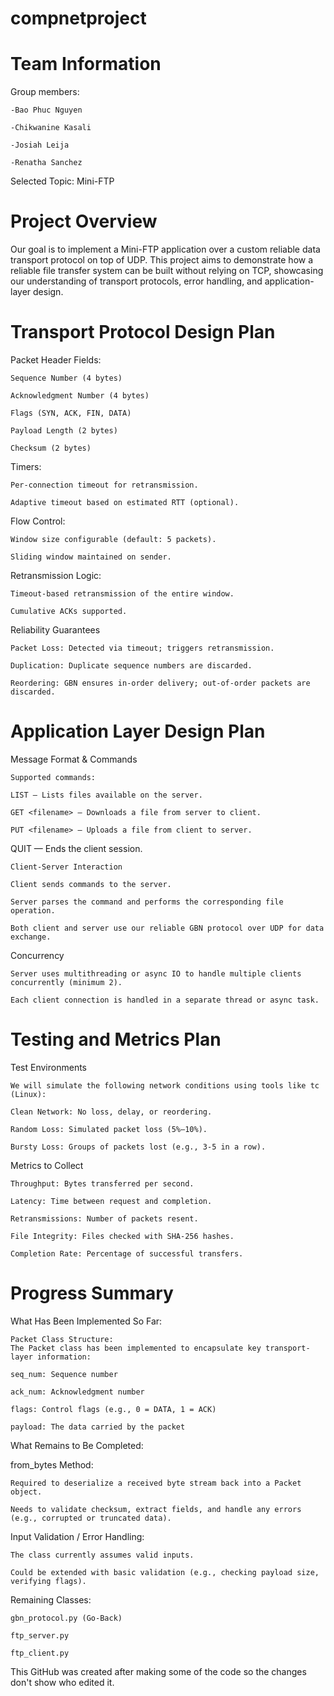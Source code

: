 # compnetproject

# Team Information
  Group members:
  
    -Bao Phuc Nguyen
  
    -Chikwanine Kasali
  
    -Josiah Leija
  
    -Renatha Sanchez

  Selected Topic: Mini-FTP

# Project Overview
  Our goal is to implement a Mini-FTP application over a custom reliable data transport protocol on top of UDP. This project aims to demonstrate how a reliable file transfer system can be built without relying on TCP, showcasing our understanding of transport protocols, error handling, and application-layer design. 

# Transport Protocol Design Plan
Packet Header Fields:

    Sequence Number (4 bytes)
    
    Acknowledgment Number (4 bytes)
    
    Flags (SYN, ACK, FIN, DATA)
    
    Payload Length (2 bytes)
    
    Checksum (2 bytes)

Timers:
  
    Per-connection timeout for retransmission.
    
    Adaptive timeout based on estimated RTT (optional).

Flow Control:

    Window size configurable (default: 5 packets).
    
    Sliding window maintained on sender.

Retransmission Logic:
  
    Timeout-based retransmission of the entire window.
    
    Cumulative ACKs supported.

Reliability Guarantees

    Packet Loss: Detected via timeout; triggers retransmission.
    
    Duplication: Duplicate sequence numbers are discarded.
    
    Reordering: GBN ensures in-order delivery; out-of-order packets are discarded.

# Application Layer Design Plan
Message Format & Commands

    Supported commands:
    
    LIST — Lists files available on the server.
    
    GET <filename> — Downloads a file from server to client.
    
    PUT <filename> — Uploads a file from client to server.

QUIT — Ends the client session.

    Client-Server Interaction
    
    Client sends commands to the server.
    
    Server parses the command and performs the corresponding file operation.
    
    Both client and server use our reliable GBN protocol over UDP for data exchange.

Concurrency
    
    Server uses multithreading or async IO to handle multiple clients concurrently (minimum 2).
    
    Each client connection is handled in a separate thread or async task.

# Testing and Metrics Plan
Test Environments
    
    We will simulate the following network conditions using tools like tc (Linux):
    
    Clean Network: No loss, delay, or reordering.
    
    Random Loss: Simulated packet loss (5%–10%).
    
    Bursty Loss: Groups of packets lost (e.g., 3-5 in a row).

Metrics to Collect

    Throughput: Bytes transferred per second.
    
    Latency: Time between request and completion.
    
    Retransmissions: Number of packets resent.
    
    File Integrity: Files checked with SHA-256 hashes.
    
    Completion Rate: Percentage of successful transfers.

# Progress Summary
What Has Been Implemented So Far:

    Packet Class Structure:
    The Packet class has been implemented to encapsulate key transport-layer information:
    
    seq_num: Sequence number
    
    ack_num: Acknowledgment number
    
    flags: Control flags (e.g., 0 = DATA, 1 = ACK)
    
    payload: The data carried by the packet

What Remains to Be Completed:

from_bytes Method:

    Required to deserialize a received byte stream back into a Packet object.
    
    Needs to validate checksum, extract fields, and handle any errors (e.g., corrupted or truncated data).

Input Validation / Error Handling:

    The class currently assumes valid inputs.
    
    Could be extended with basic validation (e.g., checking payload size, verifying flags).

Remaining Classes:

    gbn_protocol.py (Go-Back)
  
    ftp_server.py
    
    ftp_client.py
  

This GitHub was created after making some of the code so the changes don't show who edited it.
